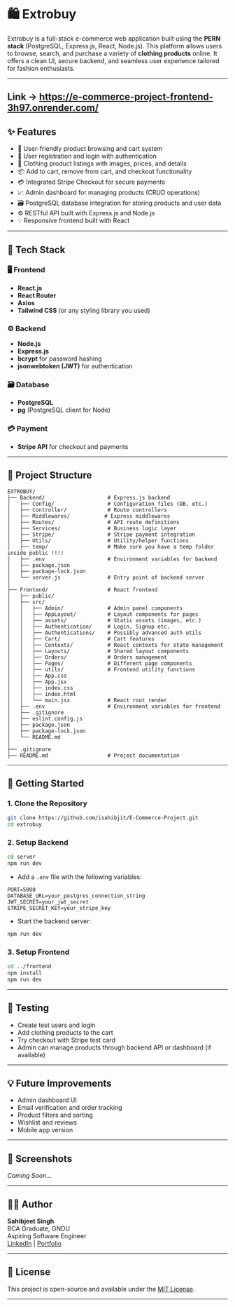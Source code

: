 # 🛍️ Extrobuy

Extrobuy is a full-stack e-commerce web application built using the **PERN stack** (PostgreSQL, Express.js, React, Node.js). This platform allows users to browse, search, and purchase a variety of **clothing products** online. It offers a clean UI, secure backend, and seamless user experience tailored for fashion enthusiasts.

---
## Link -> https://e-commerce-project-frontend-3h97.onrender.com/
## ✨ Features

- 🛒 User-friendly product browsing and cart system  
- 🔐 User registration and login with authentication  
- 👕 Clothing product listings with images, prices, and details  
- 📦 Add to cart, remove from cart, and checkout functionality  
- 💳 Integrated Stripe Checkout for secure payments  
- 📈 Admin dashboard for managing products (CRUD operations)  
- 🗃️ PostgreSQL database integration for storing products and user data  
- ⚙️ RESTful API built with Express.js and Node.js  
- 💡 Responsive frontend built with React  

---

## 🧱 Tech Stack

### 🖥️ Frontend
- **React.js**
- **React Router**
- **Axios**
- **Tailwind CSS** (or any styling library you used)

### ⚙️ Backend
- **Node.js**
- **Express.js**
- **bcrypt** for password hashing
- **jsonwebtoken (JWT)** for authentication

### 🗃️ Database
- **PostgreSQL**
- **pg** (PostgreSQL client for Node)

### 💳 Payment
- **Stripe API** for checkout and payments

---

## 📁 Project Structure

```
EXTROBUY/
├── Backend/                    # Express.js backend
│   ├── Config/                 # Configuration files (DB, etc.)
│   ├── Controller/             # Route controllers
│   ├── Middlewares/           # Express middlewares
│   ├── Routes/                 # API route definitions
│   ├── Services/               # Business logic layer
│   ├── Stripe/                 # Stripe payment integration
│   ├── Utils/                  # Utility/helper functions
│   ├── temp/                   # Make sure you have a temp folder inside public !!!!
│   ├── .env                    # Environment variables for backend
│   ├── package.json
│   ├── package-lock.json
│   └── server.js               # Entry point of backend server
│
├── Frontend/                   # React frontend
│   ├── public/
│   ├── src/
│   │   ├── Admin/              # Admin panel components
│   │   ├── AppLayout/          # Layout components for pages
│   │   ├── assets/             # Static assets (images, etc.)
│   │   ├── Authentication/     # Login, Signup etc.
│   │   ├── Authentications/    # Possibly advanced auth utils
│   │   ├── Cart/               # Cart features
│   │   ├── Contexts/           # React contexts for state management
│   │   ├── Layouts/            # Shared layout components
│   │   ├── Orders/             # Orders management
│   │   ├── Pages/              # Different page components
│   │   ├── utils/              # Frontend utility functions
│   │   ├── App.css
│   │   ├── App.jsx
│   │   ├── index.css
│   │   ├── index.html
│   │   └── main.jsx            # React root render
│   ├── .env                    # Environment variables for frontend
│   ├── .gitignore
│   ├── eslint.config.js
│   ├── package.json
│   ├── package-lock.json
│   └── README.md
│
├── .gitignore
├── README.md                   # Project documentation

```

---

## 🚀 Getting Started

### 1. Clone the Repository

```bash
git clone https://github.com/isahibjit/E-Commerce-Project.git
cd extrobuy
```

### 2. Setup Backend

```bash
cd server
npm run dev
```

- Add a `.env` file with the following variables:

```
PORT=5000
DATABASE_URL=your_postgres_connection_string
JWT_SECRET=your_jwt_secret
STRIPE_SECRET_KEY=your_stripe_key
```

- Start the backend server:
```bash
npm run dev
```

### 3. Setup Frontend

```bash
cd ../frontend
npm install
npm run dev
```

---

## 🧪 Testing

- Create test users and login  
- Add clothing products to the cart  
- Try checkout with Stripe test card  
- Admin can manage products through backend API or dashboard (if available)

---

## 💡 Future Improvements

- Admin dashboard UI
- Email verification and order tracking
- Product filters and sorting
- Wishlist and reviews
- Mobile app version

---

## 📸 Screenshots

*Coming Soon...*

---

## 🧑‍💻 Author

**Sahibjeet Singh**  
BCA Graduate, GNDU  
Aspiring Software Engineer  
[LinkedIn](#) | [Portfolio](#) 

---

## 📜 License

This project is open-source and available under the [MIT License](LICENSE).

---

